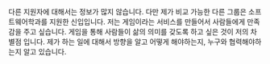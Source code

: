 다른 지원자에 대해서는 정보가 많지 않습니다. 다만 제가 비교 가능한 다른 그룹은 소프트웨어학과를 지원한 신입입니다.
저는 게임이라는 서비스를 만들어서 사람들에게 만족감을 주고 싶습니다. 게임을 통해 사람들이 삶의 의미를 갖도록 하고 싶은 것이 저의 차별점 입니다.
제가 하는 일에 대해서 방향을 알고 어떻게 해야하는지, 누구와 협력해야하는지 알고 있습니다.

